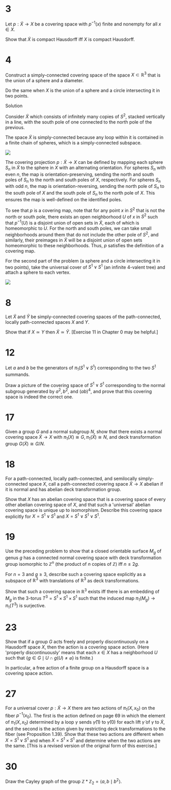 # 3
Let $p: \tilde{X} \to X$ be a covering space with $p^{-1}(x)$ finite and nonempty for all $x \in X$.

Show that $\tilde{X}$ is compact Hausdorff iff $X$ is compact Hausdorff.

# 4
Construct a simply-connected covering space of the space $X \subset \mathbb{R}^3$ that is the union of a sphere and a diameter.

Do the same when $X$ is the union of a sphere and a circle intersecting it in two points.

Solution

Consider $\tilde{X}$ which consists of infinitely many copies of $S^2$, stacked vertically in a line, with the south pole of one connected to the north pole of the previous.

The space $\tilde{X}$ is simply-connected because any loop within it is contained in a finite chain of spheres, which is a simply-connected subspace.

![](https://i.upmath.me/svgb/hZNBi9swEIXv_hVz2ILdxCYJhB4CC6U59tZTqfagSON4WHvkynJCavzfi6SEON7A3qxB75uZ5ydxwCPx4Oj9X0vK9RbHBOAL7LEkRnAVAvfNAS2YErq2QotdAiA0loL75lesDNsPqhNaR0rWoKlzkhXCAd0ZkeeUeNxT54bNmATMT2NacAa0lecAu0pAsgZlmFE54iPUxJFTGotSVSAIiGFYL4uiWE7mG2FIADz6h6xVX0sXh7zkyhiriX2hNDYUFbKL-95bB7Voj2UjXdWha6SyZhCXcUgF5evsaz7ZY7z22j-OHxlhp3S1BHHJQJFVNUK6KrbZbq7Cv710xk5l-arYRmVReCOcNXUXyptQ9x9ZcCl9LBVFaBK0uzvxj5Zdhfrtc_LiI3nxhDzfYf6z4EyuAmmtOXdxDCq5bwS9rsPxmcmtxdPvaPTmmdG3XfLXJbiK1Pvb1d-FtxXyPB4DJr87LUpKAK6J-641aOM6nzpiTeqWEOKSmBwCS_84bqlQlST2yWOjEaQLLVbFt20Gw4s4edTLuJtfGPJ0Ekofm8kykAfA-EgQyPrhdf4H)

The covering projection $p: \tilde{X} \to X$ can be defined by mapping each sphere $S_n$ in $\tilde{X}$ to the sphere in $X$ with an alternating orientation. For spheres $S_n$ with even $n$, the map is orientation-preserving, sending the north and south poles of $S_n$ to the north and south poles of $X$, respectively. For spheres $S_n$ with odd $n$, the map is orientation-reversing, sending the north pole of $S_n$ to the south pole of $X$ and the south pole of $S_n$ to the north pole of $X$. This ensures the map is well-defined on the identified poles.

To see that $p$ is a covering map, note that for any point $x$ in $S^2$ that is not the north or south pole, there exists an open neighborhood $U$ of $x$ in $S^2$ such that $p^{-1}(U)$ is a disjoint union of open sets in $\tilde{X}$, each of which is homeomorphic to $U$. For the north and south poles, we can take small neighborhoods around them that do not include the other pole of $S^2$, and similarly, their preimages in $\tilde{X}$ will be a disjoint union of open sets homeomorphic to these neighborhoods. Thus, $p$ satisfies the definition of a covering map.

For the second part of the problem (a sphere and a circle intersecting it in two points), take the universal cover of $S^1 \vee S^1$ (an infinite 4-valent tree) and attach a sphere to each vertex.

![](https://i.upmath.me/svgb/rZfPj-o2EMfv-Sum6q4UWkjB9jshLtW7VOqpPS5oFZIJsTbY1DYgHuJ_rxwnWedXw3vqHpB2mPF3Zr4fe7Xbs0bDP74VfK9idbsncZHM4SQ1N1wKLg6PYLvHAxd3m3XiiTkrfLwFAAD6lKPCdxWn_Kx_i7SRCoGLzdZ94eJzeIWvmHGBEMMH3sBI0GjA5Aguo3_WZhl9SY5z6P68wt9oIMUsPhfGrxYyRUi5NrFIcEOGarvVdTbs0VwRhTsjQWFQ-S3ZuW4Fbu5BfU7CVVLgHJpAquKr92vGi2KzL874E1l64SMX_Hg-gubfcEN-6SypSeNCoAKNp83yZMroI9gFQbNEV1ZqcnGAY5woCZlUkEihuTYokluwFXhN5PEYi_S-tamu6vG22rk5yiCEP69m1TgQthqarQO3sq82z3qF_5xjI5Vf_VLW_wrhoj3McvYygyiyHRklC-1nLqMvndEXy4i1Q7Y8FqlX9mxVFHlF_abWn92_pbHOMd39X1P80BA_NsPD0vCXlKZENtjazzeXt4NQSWlmcH-sA8_4u41GDu7H2tb_iRcsYFUeoctGEykEJvbW69aZc4j38oIbmYE9ZQdhsXpf9SVs9FPCLfmC6gYm58lH1VkkpDL5DBYLd0yk5dnks3XQkdxjIa9tSTIoSaYlnUQtSaoWepIFZqatSAcV6bTiFbVpBGmEsTZ9PcUPeUeQDQqyacFSoRZkTt-zmVQ2L0Dnsnw2YsjwCnsViyRHXb4fXKQ8ia3_IDPgIuOCGwSjEINX-L1MhUzJI1jjIDyfZmOc2AQ7EXmvSYHWTGW8mQoGpirZ8FlxJTUtw875smRElkzLeu65isq_Eft8VTqiSqdVPQtdRWXiK_zhjMFPTw5KXk1eNeS2Xv7FtMa5Te3g_rK9pNLol0fdebmmdh4p84p2npusnUjbiUGfCAJhKq-iy0RzkYtSzQ5HRpgg00yQ1mV2JfV1HmWikR1mgkwzQdpMkGeYaFSHmSDTTJA2E-Q7mHBb9y0kTzJBnmWC9JjoIUEhtOd3kfCsoW5JdIQIOk0EbVtD65vUtcZ_mxrVYSDoNBC08zbRhsyurs9_ozuMBJ1Ggnb4p00nT0DR85pWTHS87j8otIKiA0-fMlpBcRmHgkFYwtSlwr87zC2KjWDBprFg7bvD6mf9v7BoVIexYNNYsA4W7CksGt1hLNg0FqyDBfseLPpXmz3LBXuWC9bjYosibf1L-S8)


# 8
Let $\tilde{X}$ and $\tilde{Y}$ be simply-connected covering spaces of the path-connected, locally path-connected spaces $X$ and $Y$.

Show that if $X \simeq Y$ then $\tilde{X} \simeq \tilde{Y}$. [Exercise 11 in Chapter 0 may be helpful.]
 
# 12
Let $a$ and $b$ be the generators of $\pi_1(S^1 \vee S^1)$ corresponding to the two $S^1$ summands.

Draw a picture of the covering space of $S^1 \vee S^1$ corresponding to the normal subgroup generated by $a^2, b^2$, and $(a b)^4$, and prove that this covering space is indeed the correct one.

# 17
Given a group $G$ and a normal subgroup $N$, show that there exists a normal covering space $\tilde{X} \to X$ with $\pi_1(X) \cong G, \pi_1(\tilde{X}) \cong N$, and deck transformation group $G(\tilde{X}) \cong G / N$.

# 18
For a path-connected, locally path-connected, and semilocally simply-connected space $X$, call a path-connected covering space $\tilde{X} \to X$ abelian if it is normal and has abelian deck transformation group.

Show that $X$ has an abelian covering space that is a covering space of every other abelian covering space of $X$, and that such a 'universal' abelian covering space is unique up to isomorphism. Describe this covering space explicitly for $X=S^1 \vee S^1$ and $X=S^1 \vee S^1 \vee S^1$.

# 19
Use the preceding problem to show that a closed orientable surface $M_g$ of genus $g$ has a connected normal covering space with deck transformation group isomorphic to $\mathbb{Z}^n$ (the product of $n$ copies of $\mathbb{Z}$) iff $n \leq 2 g$.

For $n=3$ and $g \geq 3$, describe such a covering space explicitly as a subspace of $\mathbb{R}^3$ with translations of $\mathbb{R}^3$ as deck transformations.

Show that such a covering space in $\mathbb{R}^3$ exists iff there is an embedding of $M_g$ in the 3-torus $T^3=S^1 \times S^1 \times S^1$ such that the induced map $\pi_1\left(M_g\right) \to \pi_1\left(T^3\right)$ is surjective.

# 23
Show that if a group $G$ acts freely and properly discontinuously on a Hausdorff space $X$, then the action is a covering space action. (Here 'properly discontinuously' means that each $x \in X$ has a neighborhood $U$ such that $\{g \in G \mid U \cap g(U) \neq \varnothing\}$ is finite.)

In particular, a free action of a finite group on a Hausdorff space is a covering space action.

# 27
For a universal cover $p: \tilde{X} \to X$ there are two actions of $\pi_1\left(X, x_0\right)$ on the fiber $p^{-1}\left(x_0\right)$. The first is the action defined on page 69 in which the element of $\pi_1\left(X, x_0\right)$ determined by a loop $\gamma$ sends $\tilde{\gamma}(1)$ to $\tilde{\gamma}(0)$ for each lift $\tilde{\gamma}$ of $\gamma$ to $\tilde{X}$, and the second is the action given by restricting deck transformations to the fiber (see Proposition 1.39). Show that these two actions are different when $X=S^1 \vee S^1$ and when $X=S^1 \times S^1$ and determine when the two actions are the same. [This is a revised version of the original form of this exercise.]

# 30
Draw the Cayley graph of the group $\mathbb{Z} * \mathbb{Z}_2=\langle a, b \mid b^2\rangle$.
